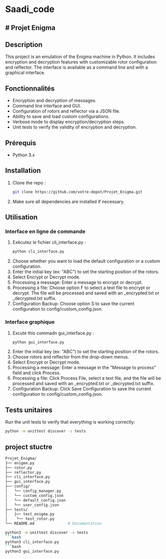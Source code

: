 <h1>Saadi_code<h2>
# Projet Enigma

## Description
This project is an emulation of the Enigma machine in Python. It includes encryption and decryption features with customizable rotor configuration and reflector. The interface is available as a command line and with a graphical interface.


## Fonctionnalités
- Encryption and decryption of messages.
- Command line interface and GUI.
- Configuration of rotors and reflector via a JSON file.
- Ability to save and load custom configurations.
- Verbose mode to display encryption/decryption steps.
- Unit tests to verify the validity of encryption and decryption.


## Prérequis
- Python 3.x


## Installation
1. Clone the repo :
   ```bash
   git clone https://github.com/votre-depot/Projet_Enigma.git
2. Make sure all dependencies are installed if necessary.

## Utilisation
### Interface en ligne de commande
1. Exécutez le fichier cli_interface.py :
   ```bash
   python cli_interface.py
   ```
2. Choose whether you want to load the default configuration or a custom configuration.
3. Enter the initial key (ex: "ABC") to set the starting position of the rotors.
4. Select Encrypt or Decrypt mode.
5. Processing a message: Enter a message to encrypt or decrypt.
6. Processing a file: Choose option F to select a text file to encrypt or decrypt. The file will be processed and saved with an _encrypted.txt or _decrypted.txt suffix.
7. Configuration Backup: Choose option S to save the current configuration to config/custom_config.json.

### Interface graphique
1. Excute this commadn gui_interface.py :
   ```bash
   python gui_interface.py
   ```
2. Enter the initial key (ex: "ABC") to set the starting position of the rotors.
3. Choose rotors and reflector from the drop-down menus.
4. Select Encrypt or Decrypt mode.
5. Processing a message: Enter a message in the "Message to process" field and click Process.
6. Processing a file: Click Process File, select a text file, and the file will be processed and saved with an _encrypted.txt or _decrypted.txt suffix.
7. Configuration Backup: Click Save Configuration to save the current configuration to config/custom_config.json.

## Tests unitaires
Run the unit tests to verify that everything is working correctly:
   ```bash
   python -m unittest discover -s tests
   ```


## project stuctre
   ```bash
   Projet_Enigma/
   ├── enigma.py               
   ├── rotor.py               
   ├── reflector.py           
   ├── cli_interface.py        
   ├── gui_interface.py        
   ├── config/
   │   └── config_manager.py
   │   └── custom_config.json 
   │   └── default_config.json 
   │   └── user_config.json
   ├── tests/
   │   ├── test_enigma.py     
   │    └── test_rotor.py       
   └── README.md               # Documentation
   ```

   ```bash
   python3 -m unittest discover -s tests
   ```bash
   python3 cli_interface.py
   ```bash
   python3 gui_interface.py
